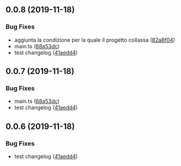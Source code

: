 ## 0.0.8 (2019-11-18)


### Bug Fixes

* aggiunta la condizione per la quale il progetto collassa ([82a8f04](https://github.com/pierangelo/obiee/commit/82a8f041ce9636b4b7a31b3f769f29784f2ad16f))
* main.ts ([68a53dc](https://github.com/pierangelo/obiee/commit/68a53dcddeb797235e782a230700dfc05d0e936d))
* test changelog ([41aedd4](https://github.com/pierangelo/obiee/commit/41aedd4590fe0ba8f85e6c72fe48cf79ff0d3897))



## 0.0.7 (2019-11-18)


### Bug Fixes

* main.ts ([68a53dc](https://github.com/pierangelo/obiee/commit/68a53dcddeb797235e782a230700dfc05d0e936d))
* test changelog ([41aedd4](https://github.com/pierangelo/obiee/commit/41aedd4590fe0ba8f85e6c72fe48cf79ff0d3897))



## 0.0.6 (2019-11-18)


### Bug Fixes

* test changelog ([41aedd4](https://github.com/pierangelo/obiee/commit/41aedd4590fe0ba8f85e6c72fe48cf79ff0d3897))



